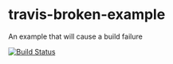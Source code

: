 # travis-broken-example

An example that will cause a build failure

[![Build Status](https://travis-ci.org/ciarhu/travis-broken-example.svg?branch=master)](https://travis-ci.org/ciarhu/travis-broken-example)
